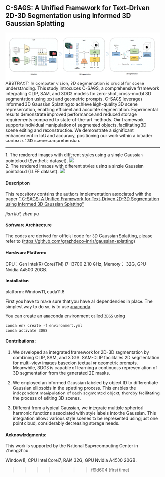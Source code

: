 
## C-SAGS: A Unified Framework for Text-Driven 2D-3D Segmentation using Informed 3D Gaussian Splatting
<div style="text-align: left">
<img src="ga.gif" width="800"/><br>
</div>
ABSTRACT: In computer vision, 3D segmentation is crucial for scene understanding. This study introduces C-SAGS, a comprehensive framework integrating CLIP, SAM, and 3DGS models for zero-shot, cross-modal 3D segmentation using text and geometric prompts. C-SAGS leverages informed 3D Gaussian Splatting to achieve high-quality 3D scene representation, enabling efficient and accurate segmentation. Experimental results demonstrate improved performance and reduced storage requirements compared to state-of-the-art methods. Our framework supports individual manipulation of segmented objects, facilitating 3D scene editing and reconstruction. We demonstrate a significant enhancement in IoU and accuracy, positioning our work within a broader context of 3D scene comprehension. 

------------------------------------------------------------------------------------------------

<div style="text-align: left">
1. The rendered images with different styles using a single Gaussian pointcloud (Synthetic dataset).
<img src="v0.gif" width="500"/><br>
</div>

<div style="text-align: left">
2. The rendered images with different styles using a single Gaussian pointcloud (LLFF dataset).
<img src="v1.gif" width="500"/><br>
</div>

#### Description
This repository contains the authors implementation associated with the paper [" C-SAGS: A Unified Framework for Text-Driven 2D-3D Segmentation using Informed 3D Gaussian Splatting"](https://gitee.com/liujian-0819/3DGS/blob/master/C-SAGS.pdf)

 _jian liu*, zhen yu_ 

#### Software Architecture
The codes are derived for official code for 3D Gaussian Splatting, please refer to (https://github.com/graphdeco-inria/gaussian-splatting)

#### Hardware Platform:
CPU：Gen Intel(R) Core(TM) i7-13700 2.10 GHz, Memory： 32G, GPU Nvidia A4500 20GB.

#### Installation
platform: Window11, cuda11.8

First you have to make sure that you have all dependencies in place.
The simplest way to do so, is to use [anaconda](https://www.anaconda.com/). 

You can create an anaconda environment called `3DGS` using
```
conda env create -f environment.yml
conda activate 3DGS

``` 


#### Contributions:

1. We developed an integrated framework for 2D-3D segmentation by combining CLIP, SAM, and 3DGS. SAM-CLIP facilitates 2D segmentation for multi-view images based on textual or geometric prompts. Meanwhile, 3DGS is capable of learning a continuous representation of 3D segmentation from the generated 2D masks.

2. We employed an informed Gaussian labeled by object ID to differentiate Gaussian ellipsoids in the splatting process. This enables the independent manipulation of each segmented object, thereby facilitating the process of editing 3D scenes.

3. Different from a typical Gaussian, we integrate multiple spherical harmonic functions associated with style labels into the Gaussian. This integration allows various style scenes to be represented using just one point cloud, considerably decreasing storage needs.

#### Acknowledgments:
This work is supported by the National Supercomputing Center in Zhengzhou.

 Window11, CPU Intel Corei7, RAM 32G, GPU Nvidia A4500 20GB.
>>>>>>> ff9d604 (first time)
